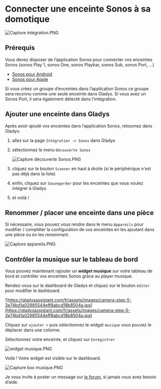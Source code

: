 # Connecter une enceinte Sonos à sa domotique

![Capture intégration.PNG](Connecter%20une%20enceinte%20Sonos%20a%CC%80%20sa%20domotique%20597b3d927e2647e9abc10486700a188a/Capture_intgration.png)

## Prérequis[](https://gladysassistant.com/fr/docs/integrations/sonoff/#pr%C3%A9requis)

Vous devez disposer de l’application Sonos pour connecter vos enceintes Sonos (sonos Play 1, sonos One, sonos Playbar, sonos Sub, sonos Port, …)

- [Sonos pour Android](https://play.google.com/store/apps/details?id=com.sonos.acr2&hl=fr&gl=US)
- [Sonos pour Apple](https://apps.apple.com/fr/app/sonos/id1488977981)

Si vous créez un groupe d’enceintes dans l’application Sonos ce groupe sera reconnu comme une seule enceinte dans Gladys. Si vous avez un Sonos Port, il sera également détecté dans l’intégration.

## Ajouter une enceinte dans Gladys[](https://gladysassistant.com/fr/docs/integrations/sonoff/#ajouter-un-appareil-dans-gladys)

Après avoir ajouté vos enceintes dans l’application Sonos, retournez dans Gladys:

1. allez sur la page `Intégration -> Sonos` dans Gladys
2. sélectionnez le menu `Découverte Sonos`
    
    ![Capture découverte Sonos.PNG](Connecter%20une%20enceinte%20Sonos%20a%CC%80%20sa%20domotique%20597b3d927e2647e9abc10486700a188a/Capture_dcouverte_Sonos.png)
    
3. cliquez sur le bouton `Scanner` en haut à droite (si le périphérique n'est pas déjà dans la liste)
4. enfin, cliquez sur `Sauvegarder` pour les enceintes que vous voulez intégrer à Gladys
5. et voilà !

## Renommer / placer une enceinte dans une pièce

Si nécessaire, vous pouvez vous rendre dans le menu `Appareils` pour modifier / compléter la configuration de vos enceintes en les ajoutant dans une pièce ou en les renommant.

![Capture appareils.PNG](Connecter%20une%20enceinte%20Sonos%20a%CC%80%20sa%20domotique%20597b3d927e2647e9abc10486700a188a/Capture_appareils.png)

## Contrôler la musique sur le tableau de bord

Vous pouvez maintenant rajouter un **widget musique** sur votre tableau de bord et contrôler vos enceintes Sonos grâce au player musique.

Rendez-vous sur le dashboard de Gladys et cliquez sur le bouton `éditer` pour modifier le dashboard.

![https://gladysassistant.com/fr/assets/images/camera-step-5-3e74bd1a02985544eff8abcd18b8504a.jpg](https://gladysassistant.com/fr/assets/images/camera-step-5-3e74bd1a02985544eff8abcd18b8504a.jpg)

[](https://gladysassistant.com/fr/docs/integrations/camera/#ajoutez-la-cam%C3%A9ra-au-dashboard-de-gladys-assistant)

Cliquez sur `ajouter +` puis sélectionnez le widget `musique` vous pouvez le déplacer dans une colonne.

Sélectionnez votre enceinte, et cliquez sur `Enregistrer`

![widget musique.PNG](Connecter%20une%20enceinte%20Sonos%20a%CC%80%20sa%20domotique%20597b3d927e2647e9abc10486700a188a/widget_musique.png)

Voilà ! Votre widget est visible sur le dashboard.

![Capture box musique.PNG](Connecter%20une%20enceinte%20Sonos%20a%CC%80%20sa%20domotique%20597b3d927e2647e9abc10486700a188a/Capture_box_musique.png)

Je vous invite à poster un message sur [le forum](https://community.gladysassistant.com/), si jamais vous avez besoin d’aide.